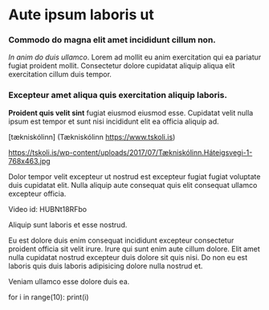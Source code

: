 # Aute ipsum laboris ut

### Commodo do magna elit amet incididunt cillum non.

_In anim do duis ullamco_. Lorem ad mollit eu anim exercitation qui ea pariatur fugiat proident mollit. Consectetur dolore cupidatat aliquip aliqua elit exercitation cillum duis tempor.

### Excepteur amet aliqua quis exercitation aliquip laboris. 

**Proident quis velit sint** fugiat eiusmod eiusmod esse. Cupidatat velit nulla ipsum est tempor et sunt nisi incididunt elit ea officia aliquip ad. 

[tækniskólinn] (Tækniskólinn https://www.tskoli.is)

https://tskoli.is/wp-content/uploads/2017/07/Tækniskólinn.Háteigsvegi-1-768x463.jpg

Dolor tempor velit excepteur ut nostrud est excepteur fugiat fugiat voluptate duis cupidatat elit. Nulla aliquip aute consequat quis elit consequat ullamco excepteur officia.

Video id: HUBNt18RFbo

Aliquip sunt laboris et esse nostrud. 

Eu est dolore duis enim consequat incididunt excepteur consectetur proident officia sit velit irure. Irure qui sunt enim aute cillum dolore. Elit amet nulla cupidatat nostrud excepteur duis dolore sit quis nisi. Do non eu est laboris quis duis laboris adipisicing dolore nulla nostrud et. 

Veniam ullamco esse dolore duis ea.

for i in range(10):
    print(i)
